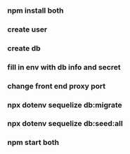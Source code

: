 ### npm install both
### create user
### create db
### fill in env with db info and secret
### change front end proxy port
### npx dotenv sequelize db:migrate
### npx dotenv sequelize db:seed:all
### npm start both
